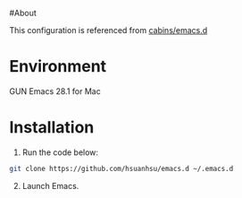 #About

This configuration is referenced from [cabins/emacs.d](https://github.com/cabins/emacs.d)

# Environment

GUN Emacs 28.1 for Mac

# Installation

1. Run the code below:

```bash
git clone https://github.com/hsuanhsu/emacs.d ~/.emacs.d
```

2. Launch Emacs.
